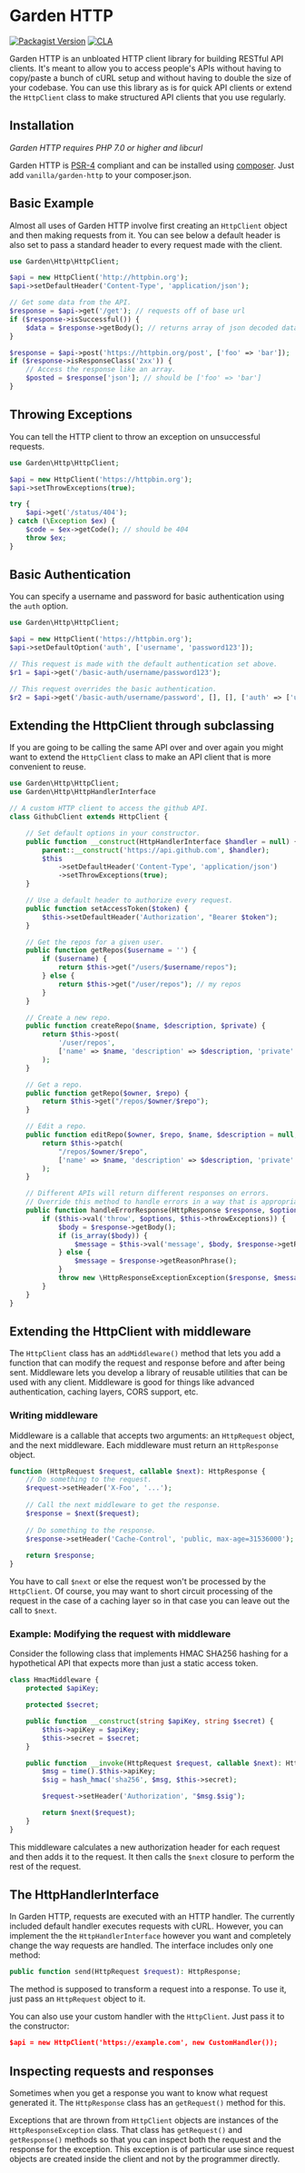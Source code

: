 # Garden HTTP

[![Packagist Version](https://img.shields.io/packagist/v/vanilla/garden-http.svg?style=flat)](https://packagist.org/packages/vanilla/garden-http)
[![CLA](https://cla-assistant.io/readme/badge/vanilla/garden-http)](https://cla-assistant.io/vanilla/garden-http)

Garden HTTP is an unbloated HTTP client library for building RESTful API clients. It's meant to allow you to access
people's APIs without having to copy/paste a bunch of cURL setup and without having to double the size of your codebase.
You can use this library as is for quick API clients or extend the `HttpClient` class to make structured API clients
that you use regularly.

## Installation

*Garden HTTP requires PHP 7.0 or higher and libcurl*

Garden HTTP is [PSR-4](https://github.com/php-fig/fig-standards/blob/master/accepted/PSR-4-autoloader.md) compliant and can be installed using [composer](//getcomposer.org). Just add `vanilla/garden-http` to your composer.json.

## Basic Example

Almost all uses of Garden HTTP involve first creating an `HttpClient` object and then making requests from it.
You can see below a default header is also set to pass a standard header to every request made with the client.

```php
use Garden\Http\HttpClient;

$api = new HttpClient('http://httpbin.org');
$api->setDefaultHeader('Content-Type', 'application/json');

// Get some data from the API.
$response = $api->get('/get'); // requests off of base url
if ($response->isSuccessful()) {
    $data = $response->getBody(); // returns array of json decoded data
}

$response = $api->post('https://httpbin.org/post', ['foo' => 'bar']);
if ($response->isResponseClass('2xx')) {
    // Access the response like an array.
    $posted = $response['json']; // should be ['foo' => 'bar']
}
```

## Throwing Exceptions

You can tell the HTTP client to throw an exception on unsuccessful requests.

```php
use Garden\Http\HttpClient;

$api = new HttpClient('https://httpbin.org');
$api->setThrowExceptions(true);

try {
    $api->get('/status/404');
} catch (\Exception $ex) {
    $code = $ex->getCode(); // should be 404
    throw $ex;
}
```

## Basic Authentication

You can specify a username and password for basic authentication using the `auth` option.

```PHP
use Garden\Http\HttpClient;

$api = new HttpClient('https://httpbin.org');
$api->setDefaultOption('auth', ['username', 'password123']);

// This request is made with the default authentication set above.
$r1 = $api->get('/basic-auth/username/password123');

// This request overrides the basic authentication.
$r2 = $api->get('/basic-auth/username/password', [], [], ['auth' => ['username', 'password']]);
```

## Extending the HttpClient through subclassing

If you are going to be calling the same API over and over again you might want to extend the `HttpClient` class
to make an API client that is more convenient to reuse.

```PHP
use Garden\Http\HttpClient;
use Garden\Http\HttpHandlerInterface

// A custom HTTP client to access the github API.
class GithubClient extends HttpClient {

    // Set default options in your constructor.
    public function __construct(HttpHandlerInterface $handler = null) {
        parent::__construct('https://api.github.com', $handler);
        $this
            ->setDefaultHeader('Content-Type', 'application/json')
            ->setThrowExceptions(true);
    }

    // Use a default header to authorize every request.
    public function setAccessToken($token) {
        $this->setDefaultHeader('Authorization', "Bearer $token");
    }

    // Get the repos for a given user.
    public function getRepos($username = '') {
        if ($username) {
            return $this->get("/users/$username/repos");
        } else {
            return $this->get("/user/repos"); // my repos
        }
    }

    // Create a new repo.
    public function createRepo($name, $description, $private) {
        return $this->post(
            '/user/repos',
            ['name' => $name, 'description' => $description, 'private' => $private]
        );
    }

    // Get a repo.
    public function getRepo($owner, $repo) {
        return $this->get("/repos/$owner/$repo");
    }

    // Edit a repo.
    public function editRepo($owner, $repo, $name, $description = null, $private = null) {
        return $this->patch(
            "/repos/$owner/$repo",
            ['name' => $name, 'description' => $description, 'private' => $private]
        );
    }

    // Different APIs will return different responses on errors.
    // Override this method to handle errors in a way that is appropriate for the API.
    public function handleErrorResponse(HttpResponse $response, $options = []) {
        if ($this->val('throw', $options, $this->throwExceptions)) {
            $body = $response->getBody();
            if (is_array($body)) {
                $message = $this->val('message', $body, $response->getReasonPhrase());
            } else {
                $message = $response->getReasonPhrase();
            }
            throw new \HttpResponseExceptionException($response, $message);
        }
    }
}
```

## Extending the HttpClient with middleware

The `HttpClient` class has an `addMiddleware()` method that lets you add a function that can modify the request and response before and after being sent. Middleware lets you develop a library of reusable utilities that can be used with any client. Middleware is good for things like advanced authentication, caching layers, CORS support, etc.

### Writing middleware

Middleware is a callable that accepts two arguments: an `HttpRequest` object, and the next middleware. Each middleware must return an `HttpResponse` object.

```php
function (HttpRequest $request, callable $next): HttpResponse {
    // Do something to the request.
    $request->setHeader('X-Foo', '...');
    
    // Call the next middleware to get the response.
    $response = $next($request);
    
    // Do something to the response.
    $response->setHeader('Cache-Control', 'public, max-age=31536000');
    
    return $response;
}
```

You have to call `$next` or else the request won't be processed by the `HttpClient`. Of course, you may want to short circuit processing of the request in the case of a caching layer so in that case you can leave out the call to `$next`.

### Example: Modifying the request with middleware

Consider the following class that implements HMAC SHA256 hashing for a hypothetical API that expects more than just a static access token.

```php
class HmacMiddleware {
    protected $apiKey;

    protected $secret;

    public function __construct(string $apiKey, string $secret) {
        $this->apiKey = $apiKey;
        $this->secret = $secret;
    }

    public function __invoke(HttpRequest $request, callable $next): HttpResponse {
        $msg = time().$this->apiKey;
        $sig = hash_hmac('sha256', $msg, $this->secret);

        $request->setHeader('Authorization', "$msg.$sig");

        return $next($request);
    }
}
```

This middleware calculates a new authorization header for each request and then adds it to the request. It then calls the `$next` closure to perform the rest of the request.

## The HttpHandlerInterface

In Garden HTTP, requests are executed with an HTTP handler. The currently included default handler executes requests with cURL. However, you can implement the the `HttpHandlerInterface` however you want and completely change the way requests are handled. The interface includes only one method:

```php
public function send(HttpRequest $request): HttpResponse;
```

The method is supposed to transform a request into a response. To use it, just pass an `HttpRequest` object to it.

You can also use your custom handler with the `HttpClient`. Just pass it to the constructor:

```json
$api = new HttpClient('https://example.com', new CustomHandler());
```

## Inspecting requests and responses

Sometimes when you get a response you want to know what request generated it. The `HttpResponse` class has an `getRequest()` method for this.

Exceptions that are thrown from `HttpClient` objects are instances of the `HttpResponseException` class. That class has `getRequest()` and `getResponse()` methods so that you can inspect both the request and the response for the exception. This exception is of particular use since request objects are created inside the client and not by the programmer directly.

